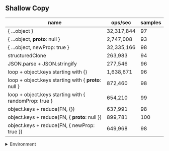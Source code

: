 ## Shallow Copy

|name|ops/sec|samples|
|-|-|-|
|{ ...object }|32,317,844|97|
|{ ...object, __proto__: null }|2,747,008|93|
|{ ...object, newProp: true }|32,335,166|98|
|structuredClone|263,983|94|
|JSON.parse + JSON.stringify|277,546|96|
|loop + object.keys starting with {}|1,638,671|96|
|loop + object.keys starting with { __proto__: null }|872,460|98|
|loop + object.keys starting with { randomProp: true }|654,210|99|
|object.keys + reduce(FN, {})|637,991|98|
|object.keys + reduce(FN, { __proto__: null })|899,781|100|
|object.keys + reduce(FN, { newProp: true })|649,968|98|


<details>
<summary>Environment</summary>

* __Machine:__ linux x64 | 4 vCPUs | 7.6GB Mem
* __Run:__ Tue Nov 07 2023 22:58:02 GMT+0000 (Coordinated Universal Time)
</details>

<!--
{"environment":{"platform":"linux","arch":"x64","cpus":4,"totalMemory":7.6085662841796875},"benchmarks":[{"name":"{ ...object }","opsSec":32317843.633368075,"samples":8},{"name":"{ ...object, __proto__: null }","opsSec":2747008.3616750543,"samples":4},{"name":"{ ...object, newProp: true }","opsSec":32335165.872845776,"samples":7},{"name":"structuredClone","opsSec":263982.77830798255,"samples":5},{"name":"JSON.parse + JSON.stringify","opsSec":277546.32992683473,"samples":4},{"name":"loop + object.keys starting with {}","opsSec":1638671.458987436,"samples":4},{"name":"loop + object.keys starting with { __proto__: null }","opsSec":872459.6226412503,"samples":7},{"name":"loop + object.keys starting with { randomProp: true }","opsSec":654210.2446938856,"samples":6},{"name":"object.keys + reduce(FN, {})","opsSec":637991.4426511351,"samples":5},{"name":"object.keys + reduce(FN, { __proto__: null })","opsSec":899781.4823135975,"samples":6},{"name":"object.keys + reduce(FN, { newProp: true })","opsSec":649967.7388508201,"samples":4}]}-->
